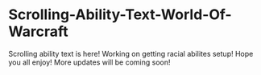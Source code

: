 # Scrolling-Ability-Text-World-Of-Warcraft
Scrolling ability text is here! Working on getting racial abilites setup!
Hope you all enjoy! More updates will be coming soon!
